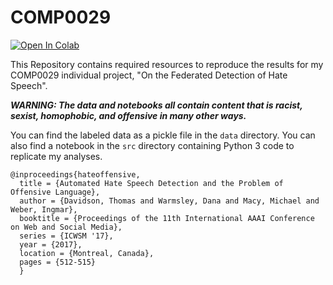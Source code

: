 # COMP0029 
[![Open In Colab](https://colab.research.google.com/assets/colab-badge.svg)](https://colab.research.google.com/drive/1CWcsShO6sW7f_bm6zT_A50NiTEcjuDcl?usp=sharing)

This Repository contains required resources to reproduce the results for my COMP0029 individual project, "On the Federated Detection of Hate Speech".


***WARNING: The data and notebooks all contain content that is racist, sexist, homophobic, and offensive in many other ways.***


You can find the labeled data as a pickle file in the `data` directory. You can also find a notebook in the `src` directory containing Python 3 code to replicate my analyses. 

~~~
@inproceedings{hateoffensive,
  title = {Automated Hate Speech Detection and the Problem of Offensive Language},
  author = {Davidson, Thomas and Warmsley, Dana and Macy, Michael and Weber, Ingmar}, 
  booktitle = {Proceedings of the 11th International AAAI Conference on Web and Social Media},
  series = {ICWSM '17},
  year = {2017},
  location = {Montreal, Canada},
  pages = {512-515}
  }
~~~


